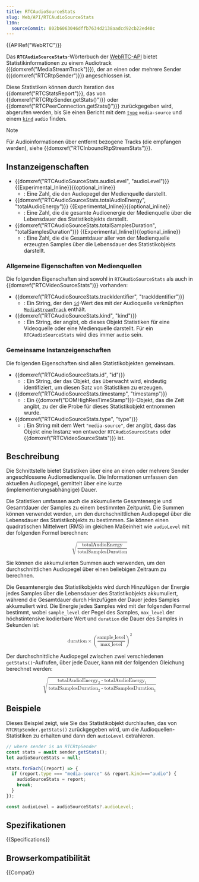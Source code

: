 ```yaml
---
title: RTCAudioSourceStats
slug: Web/API/RTCAudioSourceStats
l10n:
  sourceCommit: 802b6063046dffb7634d2138aadcd92cb22ed40c
---
```


{{APIRef("WebRTC")}}

Das **`RTCAudioSourceStats`**-Wörterbuch der [WebRTC-API](/de/docs/Web/API/WebRTC_API) bietet Statistikinformationen zu einem Audiotrack ({{domxref("MediaStreamTrack")}}), der an einen oder mehrere Sender ({{domxref("RTCRtpSender")}}) angeschlossen ist.

Diese Statistiken können durch Iteration des {{domxref("RTCStatsReport")}}, das von {{domxref("RTCRtpSender.getStats()")}} oder {{domxref("RTCPeerConnection.getStats()")}} zurückgegeben wird, abgerufen werden, bis Sie einen Bericht mit dem [`type`](#type) `media-source` und einem [`kind`](#kind) `audio` finden.

> [!NOTE]
> Für Audioinformationen über entfernt bezogene Tracks (die empfangen werden), siehe {{domxref("RTCInboundRtpStreamStats")}}.

## Instanzeigenschaften

- {{domxref("RTCAudioSourceStats.audioLevel", "audioLevel")}} {{Experimental_Inline}}{{optional_inline}}
  - : Eine Zahl, die den Audiopegel der Medienquelle darstellt.
- {{domxref("RTCAudioSourceStats.totalAudioEnergy", "totalAudioEnergy")}} {{Experimental_Inline}}{{optional_inline}}
  - : Eine Zahl, die die gesamte Audioenergie der Medienquelle über die Lebensdauer des Statistikobjekts darstellt.
- {{domxref("RTCAudioSourceStats.totalSamplesDuration", "totalSamplesDuration")}} {{Experimental_Inline}}{{optional_inline}}
  - : Eine Zahl, die die Gesamtdauer aller von der Medienquelle erzeugten Samples über die Lebensdauer des Statistikobjekts darstellt.

### Allgemeine Eigenschaften von Medienquellen

Die folgenden Eigenschaften sind sowohl in `RTCAudioSourceStats` als auch in {{domxref("RTCVideoSourceStats")}} vorhanden:

- {{domxref("RTCAudioSourceStats.trackIdentifier", "trackIdentifier")}}
  - : Ein String, der den [`id`](/de/docs/Web/API/MediaStreamTrack/id)-Wert des mit der Audioquelle verknüpften [`MediaStreamTrack`](/de/docs/Web/API/MediaStreamTrack) enthält.
- {{domxref("RTCAudioSourceStats.kind", "kind")}}
  - : Ein String, der angibt, ob dieses Objekt Statistiken für eine Videoquelle oder eine Medienquelle darstellt. Für ein `RTCAudioSourceStats` wird dies immer `audio` sein.

### Gemeinsame Instanzeigenschaften

Die folgenden Eigenschaften sind allen Statistikobjekten gemeinsam.

- {{domxref("RTCAudioSourceStats.id", "id")}}
  - : Ein String, der das Objekt, das überwacht wird, eindeutig identifiziert, um diesen Satz von Statistiken zu erzeugen.
- {{domxref("RTCAudioSourceStats.timestamp", "timestamp")}}
  - : Ein {{domxref("DOMHighResTimeStamp")}}-Objekt, das die Zeit angibt, zu der die Probe für dieses Statistikobjekt entnommen wurde.
- {{domxref("RTCAudioSourceStats.type", "type")}}
  - : Ein String mit dem Wert `"media-source"`, der angibt, dass das Objekt eine Instanz von entweder `RTCAudioSourceStats` oder {{domxref("RTCVideoSourceStats")}} ist.

## Beschreibung

Die Schnittstelle bietet Statistiken über eine an einen oder mehrere Sender angeschlossene Audiomedienquelle.
Die Informationen umfassen den aktuellen Audiopegel, gemittelt über eine kurze (implementierungsabhängige) Dauer.

Die Statistiken umfassen auch die akkumulierte Gesamtenergie und Gesamtdauer der Samples zu einem bestimmten Zeitpunkt.
Die Summen können verwendet werden, um den durchschnittlichen Audiopegel über die Lebensdauer des Statistikobjekts zu bestimmen.
Sie können einen quadratischen Mittelwert (RMS) im gleichen Maßeinheit wie `audioLevel` mit der folgenden Formel berechnen:

<!-- prettier-ignore-start -->
<math display="block">
  <semantics><msqrt><mfrac><mi>totalAudioEnergy</mi><mi>totalSamplesDuration</mi></mfrac></msqrt><annotation encoding="TeX">\sqrt{\frac{totalAudioEnergy}{totalSamplesDuration}}</annotation></semantics>
</math>
<!-- prettier-ignore-end -->

Sie können die akkumulierten Summen auch verwenden, um den durchschnittlichen Audiopegel über einen beliebigen Zeitraum zu berechnen.

Die Gesamtenergie des Statistikobjekts wird durch Hinzufügen der Energie jedes Samples über die Lebensdauer des Statistikobjekts akkumuliert, während die Gesamtdauer durch Hinzufügen der Dauer jedes Samples akkumuliert wird.
Die Energie jedes Samples wird mit der folgenden Formel bestimmt, wobei `sample_level` der Pegel des Samples, `max_level` der höchstintensive kodierbare Wert und `duration` die Dauer des Samples in Sekunden ist:

<!-- prettier-ignore-start -->
<math display="block">
  <semantics><mrow><mi>duration</mi><mo>×</mo><msup><mrow><mo>(</mo><mfrac><mi>sample_level</mi><mi>max_level</mi></mfrac><mo>)</mo></mrow><mn>2</mn></msup></mrow><annotation encoding="TeX">duration \times⁢ \left(\left(\right. \frac{sample{\_}level}{max{\_}level} \left.\right)\right)^{2}</annotation></semantics>
</math>
<!-- prettier-ignore-end -->

Der durchschnittliche Audiopegel zwischen zwei verschiedenen `getStats()`-Aufrufen, über jede Dauer, kann mit der folgenden Gleichung berechnet werden:

<!-- prettier-ignore-start -->
<math display="block">
  <semantics><msqrt><mfrac><mrow><msub><mi>totalAudioEnergy</mi><mn>2</mn></msub><mo>-</mo><msub><mi>totalAudioEnergy</mi><mn>1</mn></msub></mrow><mrow><msub><mi>totalSamplesDuration</mi><mn>2</mn></msub><mo>-</mo><msub><mi>totalSamplesDuration</mi><mn>1</mn></msub></mrow></mfrac></msqrt><annotation encoding="TeX">\sqrt{\frac{\left(totalAudioEnergy\right)_{2} - \left(totalAudioEnergy\right)_{1}}{\left(totalSamplesDuration\right)_{2} - \left(totalSamplesDuration\right)_{1}}}</annotation></semantics>
</math>
<!-- prettier-ignore-end -->

## Beispiele

Dieses Beispiel zeigt, wie Sie das Statistikobjekt durchlaufen, das von `RTCRtpSender.getStats()` zurückgegeben wird, um die Audioquellen-Statistiken zu erhalten und dann den `audioLevel` extrahieren.

```js
// where sender is an RTCRtpSender
const stats = await sender.getStats();
let audioSourceStats = null;

stats.forEach((report) => {
  if (report.type === "media-source" && report.kind==="audio") {
    audioSourceStats = report;
    break;
  }
});

const audioLevel = audioSourceStats?.audioLevel;
```

## Spezifikationen

{{Specifications}}

## Browserkompatibilität

{{Compat}}
